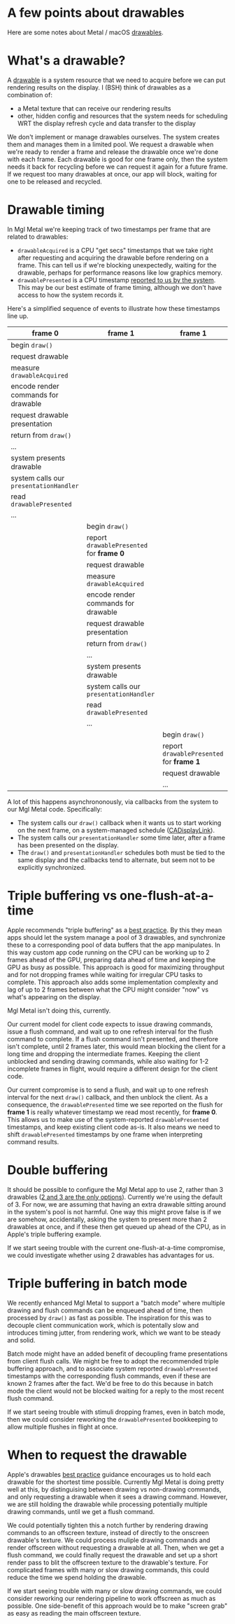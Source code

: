 # A few points about drawables

Here are some notes about Metal / macOS [drawables](https://developer.apple.com/library/archive/documentation/3DDrawing/Conceptual/MTLBestPracticesGuide/Drawables.html).

# What's a drawable?

A [drawable]([url](https://developer.apple.com/documentation/metal/mtldrawable)) is a system resource that we need to acquire before we can put rendering results on the display.
I (BSH) think of drawables as a combination of:

 - a Metal texture that can receive our rendering results
 - other, hidden config and resources that the system needs for scheduling WRT the display refresh cycle and data transfer to the display

We don't implement or manage drawables ourselves.
The system creates them and manages them in a limited pool.
We request a drawable when we're ready to render a frame and release the drawable once we're done with each frame.
Each drawable is good for one frame only, then the system needs it back for recycling before we can request it again for a future frame.
If we request too many drawables at once, our app will block, waiting for one to be released and recycled.

# Drawable timing

In Mgl Metal we're keeping track of two timestamps per frame that are related to drawables:

 - `drawableAcquired` is a CPU "get secs" timestamps that we take right after requesting and acquiring the drawable before rendering on a frame.  This can tell us if we're blocking unexpectedly, waiting for the drawable, perhaps for performance reasons like low graphics memory.
 - `drawablePresented` is a CPU timestamp [reported to us by the system]([url](https://developer.apple.com/documentation/metal/mtldrawable/2806855-presentedtime)https://developer.apple.com/documentation/metal/mtldrawable/2806855-presentedtime).  This may be our best estimate of frame timing, although we don't have access to how the system records it.

Here's a simplified sequence of events to illustrate how these timestamps line up.

| frame 0 | frame 1 | frame 1 |
| --- | --- | --- |
| begin `draw()` |  |  |
| request drawable |  |  |
| measure `drawableAcquired` |  |  |
| encode render commands for drawable |  |  |
| request drawable presentation  |  |  |
| return from `draw()`  |  |  |
| ...  |  |  |
| system presents drawable |  |  |
| system calls our `presentationHandler` |  |  |
| read `drawablePresented` |  |  |
| ...  |  |  |
|  | begin `draw()` |  |
|  | report `drawablePresented` for **frame 0** |  |
|  | request drawable |  |
|  | measure `drawableAcquired` |  |
|  | encode render commands for drawable |  |
|  | request drawable presentation  |  |
|  | return from `draw()`  |  |
|  | ... |  |
|  | system presents drawable |  |
|  | system calls our `presentationHandler` |  |
|  | read `drawablePresented` |  |
|  | ... |  |
|  |  | begin `draw()` |
|  |  | report `drawablePresented` for **frame 1** |
|  |  | request drawable |
|  |  | ... |

A lot of this happens asynchrononously, via callbacks from the system to our Mgl Metal code.  Specifically:

 - The system calls our `draw()` callback when it wants us to start working on the next frame, on a system-managed schedule ([CADisplayLink](https://developer.apple.com/documentation/quartzcore/cadisplaylink)).
 - The system calls our `presentationHandler` some time later, after a frame has been presented on the display.
 - The `draw()` and `presentationHandler` schedules both must be tied to the same display and the callbacks tend to alternate, but seem not to be explicitly synchronized.

# Triple buffering vs one-flush-at-a-time

Apple recommends "triple buffering" as a [best practice]([url](https://developer.apple.com/library/archive/documentation/3DDrawing/Conceptual/MTLBestPracticesGuide/Drawables.html)https://developer.apple.com/library/archive/documentation/3DDrawing/Conceptual/MTLBestPracticesGuide/Drawables.html).
By this they mean apps should let the system manage a pool of 3 drawables, and synchronize these to a corresponding pool of data buffers that the app manipulates.
In this way custom app code running on the CPU can be working up to 2 frames ahead of the GPU, preparing data ahead of time and keeping the GPU as busy as possible.
This approach is good for maximizing throughput and for not dropping frames while waiting for irregular CPU tasks to complete.
This approach also adds some implementation complexity and lag of up to 2 frames between what the CPU might consider "now" vs what's appearing on the display.

Mgl Metal isn't doing this, currently.

Our current model for client code expects to issue drawing commands, issue a flush command, and wait up to one refresh interval for the flush command to complete.
If a flush command isn't presented, and therefore isn't complete, until 2 frames later, this would mean blocking the client for a long time and dropping the intermediate frames.
Keeping the client unblocked and sending drawing commands, while also waiting for 1-2 incomplete frames in flight, would require a different design for the client code.

Our current compromise is to send a flush, and wait up to one refresh interval for the next `draw()` callback, and then unblock the client.
As a consequence, the `drawablePresented` time we see reported on the flush for **frame 1** is really whatever timestamp we read most recently, for **frame 0**.
This allows us to make use of the system-reported `drawablePresented` timestamps, and keep existing client code as-is.
It also means we need to shift `drawablePresented` timestamps by one frame when interpreting command results.

# Double buffering

It should be possible to configure the Mgl Metal app to use 2, rather than 3 drawables ([2 and 3 are the only options](https://developer.apple.com/documentation/quartzcore/cametallayer/2938720-maximumdrawablecount)).
Currently we're using the default of 3.
For now, we are assuming that having an extra drawable sitting around in the system's pool is not harmful.
One way this might prove false is if we are somehow, accidentally, asking the system to present more than 2 drawables at once, and if these then get queued up ahead of the CPU, as in Apple's triple buffering example.

If we start seeing trouble with the current one-flush-at-a-time compromise, we could investigate whether using 2 drawables has advantages for us.

# Triple buffering in batch mode

We recently enhanced Mgl Metal to support a "batch mode" where multiple drawing and flush commands can be enqueued ahead of time, then processed by `draw()` as fast as possible.
The inspiration for this was to decouple client communication work, which is potentally slow and introduces timing jutter, from rendering work, which we want to be steady and solid.

Batch mode might have an added benefit of decoupling frame presentations from client flush calls.
We might be free to adopt the recommended triple buffering approach, and to associate system reported `drawablePresented` timestamps with the corresponding flush commands, even if these are known 2 frames after the fact.
We'd be free to do this because in batch mode the client would not be blocked waiting for a reply to the most recent flush command.

If we start seeing trouble with stimuli dropping frames, even in batch mode, then we could consider reworking the `drawablePresented` bookkeeping to allow multiple flushes in flight at once.

# When to request the drawable

Apple's drawables [best practice](https://developer.apple.com/library/archive/documentation/3DDrawing/Conceptual/MTLBestPracticesGuide/Drawables.html) guidance encourages us to hold each drawable for the shortest time possible.
Currently Mgl Metal is doing pretty well at this, by distinguising between drawing vs non-drawing commands, and only requesting a drawable when it sees a drawing command.
However, we are still holding the drawable while processing potentially multiple drawing commands, until we get a flush command. 

We could potentially tighten this a notch further by rendering drawing commands to an offscreen texture, instead of directly to the onscreen drawable's texture.
We could process muliple drawing commands and render offscreen without requesting a drawable at all.
Then, when we get a flush command, we could finally request the drawable and set up a short render pass to blit the offscreen texture to the drawable's texture.
For complicated frames with many or slow drawing commands, this could reduce the time we spend holding the drawable.

If we start seeing trouble with many or slow drawing commands, we could consider reworking our rendering pipeline to work offscreen as much as possible.
One side-benefit of this approach would be to make "screen grab" as easy as reading the main offscreen texture.
